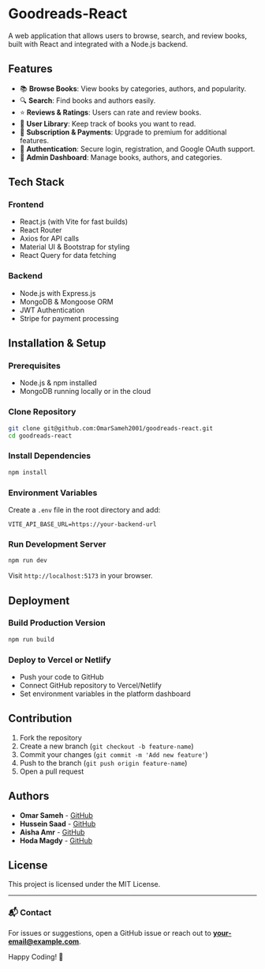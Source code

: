 # Goodreads-React

A web application that allows users to browse, search, and review books, built with React and integrated with a Node.js backend.

## Features

- 📚 **Browse Books**: View books by categories, authors, and popularity.
- 🔍 **Search**: Find books and authors easily.
- ⭐ **Reviews & Ratings**: Users can rate and review books.
- 📖 **User Library**: Keep track of books you want to read.
- 🛒 **Subscription & Payments**: Upgrade to premium for additional features.
- 🔑 **Authentication**: Secure login, registration, and Google OAuth support.
- 📄 **Admin Dashboard**: Manage books, authors, and categories.

## Tech Stack

### Frontend
- React.js (with Vite for fast builds)
- React Router
- Axios for API calls
- Material UI & Bootstrap for styling
- React Query for data fetching

### Backend
- Node.js with Express.js
- MongoDB & Mongoose ORM
- JWT Authentication
- Stripe for payment processing

## Installation & Setup

### Prerequisites
- Node.js & npm installed
- MongoDB running locally or in the cloud

### Clone Repository
```sh
git clone git@github.com:OmarSameh2001/goodreads-react.git
cd goodreads-react
```

### Install Dependencies
```sh
npm install
```

### Environment Variables
Create a `.env` file in the root directory and add:
```
VITE_API_BASE_URL=https://your-backend-url
```

### Run Development Server
```sh
npm run dev
```
Visit `http://localhost:5173` in your browser.

## Deployment
### Build Production Version
```sh
npm run build
```

### Deploy to Vercel or Netlify
- Push your code to GitHub
- Connect GitHub repository to Vercel/Netlify
- Set environment variables in the platform dashboard

## Contribution
1. Fork the repository
2. Create a new branch (`git checkout -b feature-name`)
3. Commit your changes (`git commit -m 'Add new feature'`)
4. Push to the branch (`git push origin feature-name`)
5. Open a pull request

## Authors
- **Omar Sameh** - [GitHub](https://github.com/OmarSameh2001)
- **Hussein Saad** - [GitHub](https://github.com/eng-hussein-saad)
- **Aisha Amr** - [GitHub](https://github.com/aishaa205)
- **Hoda Magdy** - [GitHub](https://github.com/Hoda-ArtCoder)

## License
This project is licensed under the MIT License.

---
### 📬 Contact
For issues or suggestions, open a GitHub issue or reach out to **your-email@example.com**.

Happy Coding! 🚀


